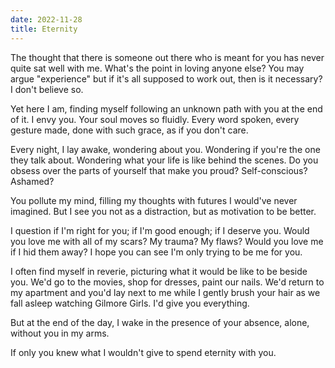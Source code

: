 ```yaml
---
date: 2022-11-28
title: Eternity
---
```


The thought that there is someone out there
who is meant for you
has never quite sat well with me.
What's the point in loving anyone else?
You may argue
"experience"
but if it's all supposed to work out,
then is it necessary?
I don't believe so.

Yet here I am,
finding myself following an unknown path
with you at the end of it.
I envy you.
Your soul moves so fluidly.
Every word spoken, every gesture made,
done with such grace,
as if you don't care.

Every night,
I lay awake,
wondering about you.
Wondering if you're the one they talk about.
Wondering what your life is like
behind the scenes.
Do you obsess over the parts of yourself
that make you
proud?
Self-conscious?
Ashamed?

You pollute my mind,
filling my thoughts with futures
I would've never imagined.
But I see you not as a distraction,
but as motivation
to be better.

I question if I'm right for you;
if I'm good enough;
if I deserve you.
Would you love me
with all of my scars?
My trauma?
My flaws?
Would you love me if I hid them away?
I hope you can see
I'm only trying to be me
for you.

I often find myself in reverie,
picturing what it would be like
to be beside you.
We'd go to the movies,
shop for dresses,
paint our nails.
We'd return to my apartment
and you'd lay next to me
while I gently brush your hair
as we fall asleep
watching Gilmore Girls.
I'd give you everything.

But at the end of the day,
I wake in the presence of your absence,
alone,
without you in my arms.

If only you knew what I wouldn't give
to spend eternity with you.

